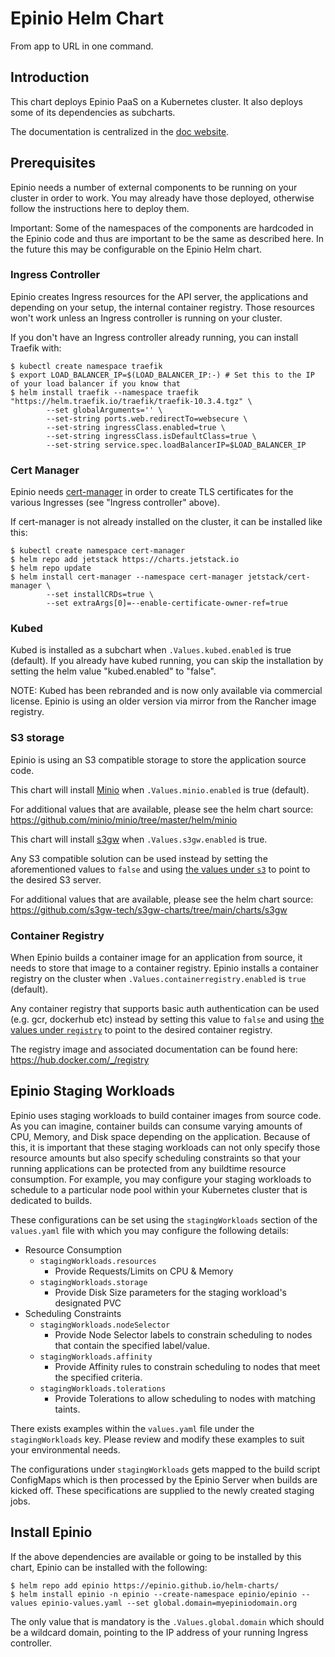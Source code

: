 # Epinio Helm Chart

From app to URL in one command.

## Introduction

This chart deploys Epinio PaaS on a Kubernetes cluster. It also deploys some of
its dependencies as subcharts.

The documentation is centralized in the [doc website](https://docs.epinio.io).

## Prerequisites

Epinio needs a number of external components to be running on your cluster in order to
work. You may already have those deployed, otherwise follow the instructions here
to deploy them.

Important: Some of the namespaces of the components are hardcoded in the Epinio
code and thus are important to be the same as described here. In the future this
may be configurable on the Epinio Helm chart.

### Ingress Controller

Epinio creates Ingress resources for the API server, the applications and depending
on your setup, the internal container registry. Those resources won't work unless
an Ingress controller is running on your cluster.

If you don't have an Ingress controller already running, you can install Traefik with:

```
$ kubectl create namespace traefik
$ export LOAD_BALANCER_IP=$(LOAD_BALANCER_IP:-) # Set this to the IP of your load balancer if you know that
$ helm install traefik --namespace traefik "https://helm.traefik.io/traefik/traefik-10.3.4.tgz" \
		--set globalArguments='' \
		--set-string ports.web.redirectTo=websecure \
		--set-string ingressClass.enabled=true \
		--set-string ingressClass.isDefaultClass=true \
		--set-string service.spec.loadBalancerIP=$LOAD_BALANCER_IP
```

### Cert Manager

Epinio needs [cert-manager](https://cert-manager.io/) in order to create TLS
certificates for the various Ingresses (see "Ingress controller" above).

If cert-manager is not already installed on the cluster, it can be installed like this:

```
$ kubectl create namespace cert-manager
$ helm repo add jetstack https://charts.jetstack.io
$ helm repo update
$ helm install cert-manager --namespace cert-manager jetstack/cert-manager \
		--set installCRDs=true \
		--set extraArgs[0]=--enable-certificate-owner-ref=true
```

### Kubed

Kubed is installed as a subchart when `.Values.kubed.enabled` is true (default).
If you already have kubed running, you can skip the installation by setting
the helm value "kubed.enabled" to "false".

NOTE: Kubed has been rebranded and is now only available via commercial license. Epinio is using an older version via mirror from the Rancher image registry.

### S3 storage

Epinio is using an S3 compatible storage to store the application source code.

This chart will install [Minio](https://min.io/) when `.Values.minio.enabled` is
true (default).

For additional values that are available, please see the helm chart source: https://github.com/minio/minio/tree/master/helm/minio

This chart will install [s3gw](https://s3gw.io/) when `.Values.s3gw.enabled` is
true.

Any S3 compatible solution can be used instead by setting the aforementioned values
to `false` and using [the values under `s3`](https://github.com/epinio/helm-charts/blob/main/chart/epinio/values.yaml#L44)
to point to the desired S3 server.

For additional values that are available, please see the helm chart source: https://github.com/s3gw-tech/s3gw-charts/tree/main/charts/s3gw

### Container Registry

When Epinio builds a container image for an application from source, it needs
to store that image to a container registry. Epinio installs a container registry
on the cluster when `.Values.containerregistry.enabled` is `true` (default).

Any container registry that supports basic auth authentication can be used (e.g. gcr, dockerhub etc)
instead by setting this value to `false` and using
[the values under `registry`](https://github.com/epinio/helm-charts/blob/main/chart/epinio/values.yaml#L104-L107)
to point to the desired container registry.

The registry image and associated documentation can be found here: https://hub.docker.com/_/registry

## Epinio Staging Workloads

Epinio uses staging workloads to build container images from source code.  As you can imagine, container builds can consume varying amounts of CPU, Memory, and Disk space depending on the application.  Because of this, it is important that these staging workloads can not only specify those resource amounts but also specify scheduling constraints so that your running applications can be protected from any buildtime resource consumption.  For example, you may configure your staging workloads to schedule to a particular node pool within your Kubernetes cluster that is dedicated to builds.

These configurations can be set using the `stagingWorkloads` section of the `values.yaml` file with which you may configure the following details:
- Resource Consumption
    - `stagingWorkloads.resources`
        - Provide Requests/Limits on CPU & Memory
    - `stagingWorkloads.storage`
        - Provide Disk Size parameters for the staging workload's designated PVC
- Scheduling Constraints
    - `stagingWorkloads.nodeSelector`
        - Provide Node Selector labels to constrain scheduling to nodes that contain the specified label/value.
    - `stagingWorkloads.affinity`
        - Provide Affinity rules to constrain scheduling to nodes that meet the specified criteria.
    - `stagingWorkloads.tolerations`
        - Provide Tolerations to allow scheduling to nodes with matching taints.

There exists examples within the `values.yaml` file under the `stagingWorkloads` key.  Please review and modify these examples to suit your environmental needs.

The configurations under `stagingWorkloads` gets mapped to the build script ConfigMaps which is then processed by the Epinio Server when builds are kicked off.  These specifications are supplied to the newly created staging jobs.

## Install Epinio

If the above dependencies are available or going to be installed by this chart,
Epinio can be installed with the following:

```
$ helm repo add epinio https://epinio.github.io/helm-charts/
$ helm install epinio -n epinio --create-namespace epinio/epinio --values epinio-values.yaml --set global.domain=myepiniodomain.org
```

The only value that is mandatory is the `.Values.global.domain` which
should be a wildcard domain, pointing to the IP address of your running
Ingress controller.
